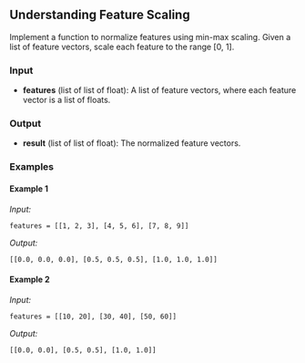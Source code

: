 ## Understanding Feature Scaling

Implement a function to normalize features using min-max scaling. Given a list of feature vectors, scale each feature to the range [0, 1].

### Input

- **features** (list of list of float): A list of feature vectors, where each feature vector is a list of floats.

### Output

- **result** (list of list of float): The normalized feature vectors.

### Examples

#### Example 1

*Input:*
```
features = [[1, 2, 3], [4, 5, 6], [7, 8, 9]]
```
*Output:*
```
[[0.0, 0.0, 0.0], [0.5, 0.5, 0.5], [1.0, 1.0, 1.0]]
```
#### Example 2

*Input:*
```
features = [[10, 20], [30, 40], [50, 60]]
```
*Output:*
```
[[0.0, 0.0], [0.5, 0.5], [1.0, 1.0]]
```